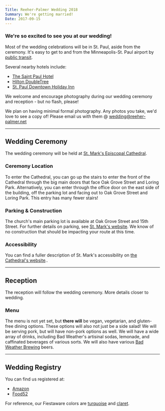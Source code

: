 ```yaml
---
Title: Reeher-Palmer Wedding 2018
Summary: We're getting married!
Date: 2017-09-15
---
```


### We're so excited to see you at our wedding!

Most of the wedding celebrations will be in St. Paul, aside from the ceremony. It's easy to get to and from the Minneapolis-St. Paul airport by [public transit](https://www.google.com/maps/dir/mears+park/Minneapolis%E2%88%92Saint+Paul+International+Airport+(MSP),+Minnesota/@44.9139745,-93.2251643,12z/data=!3m1!4b1!4m14!4m13!1m5!1m1!1s0x87f7d55006bba4bd:0xdf8eb2ec1b6ff687!2m2!1d-93.0879916!2d44.9493376!1m5!1m1!1s0x87f62f2a85c06a07:0x2bd3d37c78783591!2m2!1d-93.2222846!2d44.8847554!3e3?hl=en).

Several nearby hotels include:

- [The Saint Paul Hotel](https://www.saintpaulhotel.com/)
- [Hilton DoubleTree](http://doubletree3.hilton.com/en/hotels/minnesota/doubletree-by-hilton-hotel-st-paul-downtown-MSPMSDT/index.html)
- [St. Paul Downtown Holiday Inn](https://www.ihg.com/holidayinn/hotels/us/en/st-paul/mspal/hoteldetail)

We welcome and encourage photography during our wedding ceremony and reception - but no flash, please!

We plan on having minimal formal photography. Any photos you take, we'd love to see a copy of! Please email us with them @ [wedding@reeher-palmer.net](mailto:wedding@reeher-palmer.net)

---

## Wedding Ceremony

The wedding ceremony will be held at <a href="http://ourcathedral.org">St. Mark's Episcopal Cathedral</a>.

### Ceremony Location

To enter the Cathedral, you can go up the stairs to enter the front of the Cathedral through the big main doors that face Oak Grove Street and Loring Park. Alternatively, you can enter through the office door on the east side of the building, off the parking lot and facing out to Oak Grove Street and Loring Park. This entry has many fewer stairs!

### Parking & Construction 

The church's main parking lot is available at Oak Grove Street and 15th Street. For further details on parking, see [St. Mark's website](https://ourcathedral.org/parking).
We know of no construction that should be impacting your route at this time.

### Accessibility

You can find a fuller description of St. Mark's accessibility on [the Cathedral's website](https://ourcathedral.org/accessibility)..

---

## Reception

The reception will follow the wedding ceremony. More details closer to wedding.

### Menu

The menu is not yet set, but **there will** be vegan, vegetarian, and gluten-free dining options. These options will also not just be a side salad!
We will be serving pork, but will have non-pork options as well.
We will have a wide array of drinks, including Bad Weather's artisinal sodas, lemonade, and caffinated beverages of various sorts. We will also have various [Bad Weather Brewing](http://www.badweatherbrewery.com/taproom/) beers.

---

## Wedding Registry
You can find us registered at:

- [Amazon](https://www.amazon.com/wedding/share/reeher-palmer) 
- [Food52](https://food52.com/shop/registry/2735-candace-elena-and-kate) 

For reference, our Fiestaware colors are [turquoise](https://fiestafactorydirect.com/collections/turquoise) and [claret](https://fiestafactorydirect.com/collections/claret).